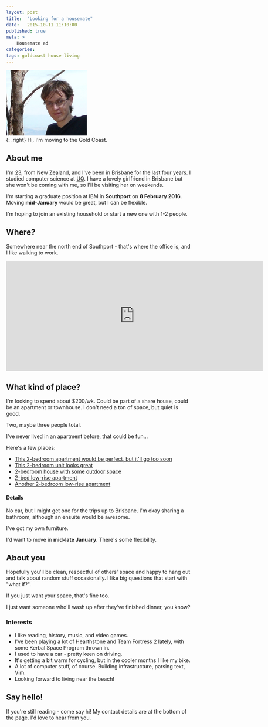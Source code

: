 ```yaml
---
layout: post
title:	"Looking for a housemate"
date:	2015-10-11 11:10:00
published: true
meta: >
    Housemate ad
categories:
tags: goldcoast house living
---
```


<div><img src="/assets/f194948800.jpg" width="220"/></div>{: .right}
Hi, I'm moving to the Gold Coast.


## About me

I'm 23, from New Zealand, and I've been in Brisbane for the last four years.
I studied computer science at [UQ](http://www.uq.edu.au).
I have a lovely girlfriend in Brisbane but she won't be coming with me, so I'll be visiting her on weekends.

I'm starting a graduate position at IBM in **Southport** on **8 February 2016**. Moving **mid-January** would be great, but I can be flexible.

I'm hoping to join an existing household or start a new one with 1-2 people.

## Where?
Somewhere near the north end of Southport - that's where the office is, and I like walking to work.

<iframe src="https://www.google.com/maps/embed?pb=!1m18!1m12!1m3!1d5453.243804916777!2d153.41359131214574!3d-27.97071100196817!2m3!1f0!2f0!3f0!3m2!1i1024!2i768!4f13.1!3m3!1m2!1s0x6b910f8d257d772d%3A0xe692577e00dbd7c5!2sShort+St%2C+Southport+QLD+4215!5e0!3m2!1sen!2sau!4v1444540164215" width="700" height="300" frameborder="0" style="border:0" allowfullscreen></iframe>

## What kind of place?
I'm looking to spend about $200/wk. Could be part of a share house, could be an apartment or townhouse. I don't need a ton of space, but quiet is good.

Two, maybe three people total.

I've never lived in an apartment before, that could be fun...

Here's a few places:

* [This 2-bedroom apartment would be perfect, but it'll go too soon](http://www.realestate.com.au/property-unit-qld-southport-416747053)
* [This 2-bedroom unit looks great](http://www.realestate.com.au/property-unit-qld-southport-416625345)
* [2-bedroom house with some outdoor space](http://www.realestate.com.au/property-unit-qld-southport-416835054)
* [2-bed low-rise apartment](http://www.realestate.com.au/property-apartment-qld-southport-404981000)
* [Another 2-bedroom low-rise apartment](http://www.realestate.com.au/property-unit-qld-southport-410505487)

#### Details
No car, but I might get one for the trips up to Brisbane.
I'm okay sharing a bathroom, although an ensuite would be awesome.

I've got my own furniture.

I'd want to move in **mid-late January**. There's some flexibility.


## About you
Hopefully you'll be clean, respectful of others' space and happy to hang out and talk about random stuff occasionally. I like big questions that start with "what if?".

If you just want your space, that's fine too.

I just want someone who'll wash up after they've finished dinner, you know?

### Interests
* I like reading, history, music, and video games.
* I've been playing a lot of Hearthstone and Team Fortress 2 lately, with some Kerbal Space Program thrown in.
* I used to have a car - pretty keen on driving.
* It's getting a bit warm for cycling, but in the cooler months I like my bike.
* A lot of computer stuff, of course. Building infrastructure, parsing text, Vim.
* Looking forward to living near the beach!


## Say hello!

If you're still reading - come say hi! My contact details are at the bottom of the page. I'd love to hear from you.
